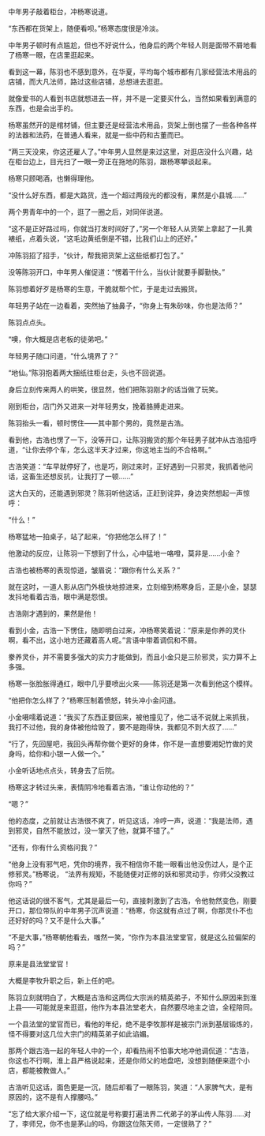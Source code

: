 中年男子敲着柜台，冲杨寒说道。

“东西都在货架上，随便看呗。”杨寒态度很是冷淡。

中年男子顿时有点尴尬，但也不好说什么，他身后的两个年轻人则是面带不屑地看了杨寒一眼，在店里逛起来。

看到这一幕，陈羽也不感到意外，在华夏，平均每个城市都有几家经营法术用品的店铺，而大凡法师，路过这些店铺，总想进去逛逛。

就像爱书的人看到书店就想进去一样，并不是一定要买什么，当然如果看到满意的东西，也是会出手的。

杨寒虽然开的是棺材铺，但主要还是经营法术用品，货架上倒也摆了一些各种各样的法器和法药，在普通人看来，就是一些中药和古董而已。

“两三天没来，你这还雇人了。”中年男人显然是来过这里，对逛店没什么兴趣，站在柜台边上，目光扫了一眼一旁正在拖地的陈羽，跟杨寒攀谈起来。

杨寒只顾喝酒，也懒得理他。

“没什么好东西，都是大路货，连一个超过两段光的都没有，果然是小县城……”

两个男青年中的一个，逛了一圈之后，对同伴说道。

“这不是正好路过吗，你就当打发时间好了，”另一个年轻人从货架上拿起了一扎黄裱纸，点着头说，“这毛边黄纸倒是不错，比我们山上的还好。”

冲陈羽招了招手，“伙计，帮我把货架上这些纸都打包了。”

没等陈羽开口，中年男人催促道：“愣着干什么，当伙计就要手脚勤快。”

陈羽想着好歹是杨寒的生意，干脆就帮个忙，于是走过去搬货。

年轻男子站在一边看着，突然抽了抽鼻子，“你身上有朱砂味，你也是法师？”

陈羽点点头。

“噢，你大概是店老板的徒弟吧。”

年轻男子随口问道，“什么境界了？”

“地仙。”陈羽抱着两大捆纸往柜台走，头也不回说道。

身后立刻传来两人的哄笑，很显然，他们把陈羽刚才的话当做了玩笑。

刚到柜台，店门外又进来一对年轻男女，挽着胳膊走进来。

陈羽抬头一看，顿时愣住——其中那个男的，竟然是古浩。

看到他，古浩也愣了一下，没等开口，让陈羽搬货的那个年轻男子就冲从古浩招呼道，“让你去停个车，怎么这半天才过来，你这地主当的不合格啊。”

古浩笑道：“车早就停好了，也是巧，刚过来时，正好遇到一只邪灵，我抓着他问话，这畜生还想反抗，让我打了一顿……”

这大白天的，还能遇到邪灵？陈羽听他这话，正赶到诧异，身边突然想起一声惊呼：

“什么！”

杨寒猛地一拍桌子，站了起来，“你把他怎么样了！”

他激动的反应，让陈羽一下想到了什么，心中猛地一咯噔，莫非是……小金？

古浩也被杨寒的表现惊道，皱眉说：“跟你有什么关系？”

就在这时，一道人影从店门外极快地掠进来，立刻缩到杨寒身后，正是小金，瑟瑟发抖地看着古浩，眼中满是怨恨。

古浩刚才遇到的，果然是他！

看到小金，古浩一下愣住，随即明白过来，冲杨寒笑着说：“原来是你养的灵仆啊，看不出，这小地方还藏着高人呢。”言语中带着调侃和不屑。

豢养灵仆，并不需要多强大的实力才能做到，而且小金只是三阶邪灵，实力算不上多强。

杨寒一张脸胀得通红，眼中几乎要喷出火来——陈羽还是第一次看到他这个模样。

“他把你怎么样了？”杨寒压制着愤怒，转头冲小金问道。

小金嗫嚅着说道：“我买了东西正要回来，被他撞见了，他二话不说就上来抓我，我打不过他，我的身体被他给毁了，要不是跑得快，我都见不到大叔了……”

“行了，先回屋吧，我回头再帮你做个更好的身体，你不是一直想要湘妃竹做的灵身吗，给你和小银一人做一个。”

小金听话地点点头，转身去了后院。

杨寒这才转过头来，表情阴冷地看着古浩，“谁让你动他的？”

“嗯？”

他的态度，之前就让古浩很不爽了，听见这话，冷哼一声，说道：“我是法师，遇到邪灵，自然不能放过，没一掌灭了他，就算不错了。”

“还有，你有什么资格问我？”

“他身上没有邪气吧，凭你的境界，我不相信你不能一眼看出他没伤过人，是个正修邪灵。”杨寒说， “法界有规矩，不能随便对正修的妖和邪灵动手，你师父没教过你吗？”

他这话说的很不客气，尤其是最后一句，直接刺激到了古浩，令他勃然变色，刚要开口，那位带队的中年男子沉声说道：“杨寒，你这就有点过了啊，你那灵仆不也还好好的吗？又不是什么大事。”

“不是大事，”杨寒朝他看去，嗤然一笑，“你作为本县法堂堂官，就是这么拉偏架的吗？”

原来是县法堂堂官！

大概是李牧升职之后，新上任的吧。

陈羽立刻就明白了，大概是古浩和这两位大宗派的精英弟子，不知什么原因来到淮上县——可能就是来逛逛，他作为本县法堂老大，自然要尽地主之谊，全程陪同。

一个县法堂的堂官而已，看他的年纪，绝不是李牧那样是被宗门派到基层锻炼的，怪不得要对这几位大宗门的精英弟子如此谄媚。

那两个跟古浩一起的年轻人中的一个，却看热闹不怕事大地冲他调侃道：“古浩，你这也不行啊，淮上县严格说起来，还是你师父的地盘吧，没想到随便来逛个小店，都能被教做人。”

古浩听见这话，面色更是一沉，随后却看了一眼陈羽，笑道：“人家脾气大，是有原因的，这不是有人撑腰吗。”

“忘了给大家介绍一下，这位就是号称要打遍法界二代弟子的茅山传人陈羽……对了，李师兄，你不也是茅山的吗，你跟这位陈天师，一定很熟了？”
